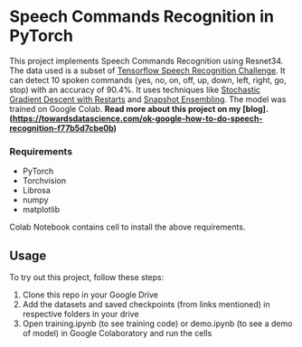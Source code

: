 # Speech Commands Recognition in PyTorch

This project implements Speech Commands Recognition using Resnet34. The data used is a subset of [Tensorflow Speech Recognition Challenge](https://www.kaggle.com/c/tensorflow-speech-recognition-challenge). It can detect 10 spoken commands (yes, no, on, off, up, down, left, right, go, stop) with an accuracy of 90.4%. It uses techniques like [Stochastic Gradient Descent with Restarts](https://arxiv.org/abs/1608.03983) and [Snapshot Ensembling](https://arxiv.org/abs/1704.00109). The model was trained on Google Colab.
**Read more about this project on my [blog].(https://towardsdatascience.com/ok-google-how-to-do-speech-recognition-f77b5d7cbe0b)**

### Requirements

* PyTorch
* Torchvision
* Librosa
* numpy
* matplotlib

Colab Notebook contains cell to install the above requirements.

## Usage
To try out this project, follow these steps:
1. Clone this repo in your Google Drive
2. Add the datasets and saved checkpoints (from links mentioned) in respective folders in your drive
3. Open training.ipynb (to see training code) or demo.ipynb (to see a demo of model) in Google Colaboratory and run the cells
